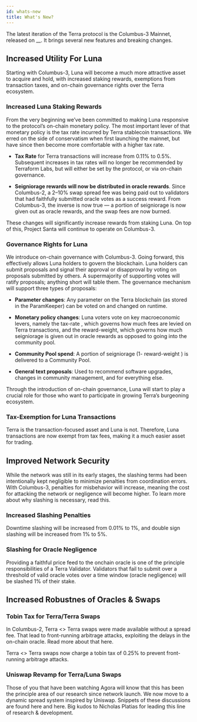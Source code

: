 ```yaml
---
id: whats-new
title: What's New?
---
```


The latest iteration of the Terra protocol is the Columbus-3 Mainnet, released on __. It brings several new features and breaking changes.

## Increased Utility For Luna

Starting with Columbus-3, Luna will become a much more attractive asset to acquire and hold, with increased staking rewards, exemptions from transaction taxes, and on-chain governance rights over the Terra ecosystem.

### Increased Luna Staking Rewards

From the very beginning we’ve been committed to making Luna responsive to the protocol’s on-chain monetary policy. The most important lever of that monetary policy is the tax rate incurred by Terra stablecoin transactions. We erred on the side of conservatism when first launching the mainnet, but have since then become more comfortable with a higher tax rate.

- **Tax Rate** for Terra transactions will increase from 0.11% to 0.5%. Subsequent increases in tax rates will no longer be recommended by Terraform Labs, but will either be set by the protocol, or via on-chain governance.

- **Seigniorage rewards will now be distributed in oracle rewards**. Since Columbus-2, a 2–10% swap spread fee was being paid out to validators that had faithfully submitted oracle votes as a success reward. From Columbus-3, the inverse is now true — a portion of seigniorage is now given out as oracle rewards, and the swap fees are now burned.


These changes will significantly increase rewards from staking Luna. On top of this, Project Santa will continue to operate on Columbus-3.

### Governance Rights for Luna

We introduce on-chain governance with Columbus-3. Going forward, this effectively allows Luna holders to govern the blockchain. Luna holders can submit proposals and signal their approval or disapproval by voting on proposals submitted by others. A supermajority of supporting votes will ratify proposals; anything short will table them. The governance mechanism will support three types of proposals:

- **Parameter changes**: Any parameter on the Terra blockchain (as stored in the ParamKeeper) can be voted on and changed on runtime.

- **Monetary policy changes**: Luna voters vote on key macroeconomic levers, namely the tax-rate , which governs how much fees are levied on Terra transactions, and the reward-weight, which governs how much seigniorage is given out in oracle rewards as opposed to going into the community pool.

- **Community Pool spend**: A portion of seigniorage (1- reward-weight ) is delivered to a Community Pool.

- **General text proposals**: Used to recommend software upgrades, changes in community management, and for everything else.

Through the introduction of on-chain governance, Luna will start to play a crucial role for those who want to participate in growing Terra’s burgeoning ecosystem.

### Tax-Exemption for Luna Transactions

Terra is the transaction-focused asset and Luna is not. Therefore, Luna transactions are now exempt from tax fees, making it a much easier asset for trading.


## Improved Network Security

While the network was still in its early stages, the slashing terms had been intentionally kept negligible to minimize penalties from coordination errors. With Columbus-3, penalties for misbehavior will increase, meaning the cost for attacking the network or negligence will become higher. To learn more about why slashing is necessary, read this.

### Increased Slashing Penalties

Downtime slashing will be increased from 0.01% to 1%, and double sign slashing will be increased from 1% to 5%.

### Slashing for Oracle Negligence

Providing a faithful price feed to the onchain oracle is one of the principle responsibilities of a Terra Validator. Validators that fail to submit over a threshold of valid oracle votes over a time window (oracle negligence) will be slashed 1% of their stake.

## Increased Robustnes of Oracles & Swaps

### Tobin Tax for Terra/Terra Swaps

In Columbus-2, Terra <> Terra swaps were made available without a spread fee. That lead to front-running arbitrage attacks, exploiting the delays in the on-chain oracle. Read more about that here.

Terra <> Terra swaps now charge a tobin tax of 0.25% to prevent front-running arbitrage attacks.

### Uniswap Revamp for Terra/Luna Swaps

Those of you that have been watching Agora will know that this has been the principle area of our research since network launch. We now move to a dynamic spread system inspired by Uniswap. Snippets of these discussions are found here and here. Big kudos to Nicholas Platias for leading this line of research & development.